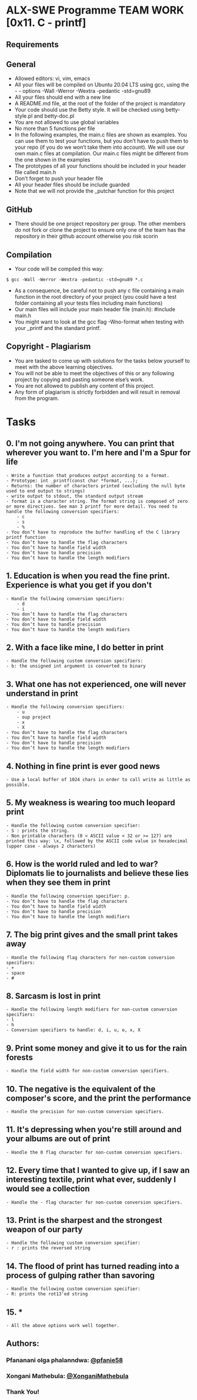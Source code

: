 # ALX-SWE Programme TEAM WORK [0x11. C - printf]

## Requirements
## General
- Allowed editors: vi, vim, emacs
- All your files will be compiled on Ubuntu 20.04 LTS using gcc, using the - - options -Wall -Werror -Wextra -pedantic -std=gnu89
- All your files should end with a new line
- A README.md file, at the root of the folder of the project is mandatory
- Your code should use the Betty style. It will be checked using betty-style.pl and betty-doc.pl
- You are not allowed to use global variables
- No more than 5 functions per file
- In the following examples, the main.c files are shown as examples. You can use them to test your functions, but you don’t have to push them to your repo (if you do we won’t take them into account). We will use our own main.c files at compilation. Our main.c files might be different from the one shown in the examples
- The prototypes of all your functions should be included in your header file called main.h
- Don’t forget to push your header file
- All your header files should be include guarded
- Note that we will not provide the _putchar function for this project

## GitHub
- There should be one project repository per group. The other members do not fork or clone the project to ensure only one of the team has the repository in their github account otherwise you risk scorin

## Compilation
- Your code will be compiled this way:
```
$ gcc -Wall -Werror -Wextra -pedantic -std=gnu89 *.c
```

- As a consequence, be careful not to push any c file containing a main function in the root directory of your project (you could have a test folder containing all your tests files including main functions)
- Our main files will include your main header file (main.h): #include main.h
- You might want to look at the gcc flag -Wno-format when testing with your _printf and the standard printf.

## Copyright - Plagiarism
- You are tasked to come up with solutions for the tasks below yourself to meet with the above learning objectives.
- You will not be able to meet the objectives of this or any following project by copying and pasting someone else’s work.
- You are not allowed to publish any content of this project.
- Any form of plagiarism is strictly forbidden and will result in removal from the program.

# Tasks
## 0. I'm not going anywhere. You can print that wherever you want to. I'm here and I'm a Spur for life
    - Write a function that produces output according to a format.
    - Prototype: int _printf(const char *format, ...);
    - Returns: the number of characters printed (excluding the null byte used to end output to strings)
    - write output to stdout, the standard output stream
    - format is a character string. The format string is composed of zero or more directives. See man 3 printf for more detail. You need to handle the following conversion specifiers:
        - c
        - s
        - %
    - You don’t have to reproduce the buffer handling of the C library printf function
    - You don’t have to handle the flag characters
    - You don’t have to handle field width
    - You don’t have to handle precision
    - You don’t have to handle the length modifiers
## 1. Education is when you read the fine print. Experience is what you get if you don't
    - Handle the following conversion specifiers:
        - d
        - i
    - You don’t have to handle the flag characters
    - You don’t have to handle field width
    - You don’t have to handle precision
    - You don’t have to handle the length modifiers
## 2. With a face like mine, I do better in print
    - Handle the following custom conversion specifiers:
    - b: the unsigned int argument is converted to binary

## 3. What one has not experienced, one will never understand in print
    - Handle the following conversion specifiers:
        - u
        - oup project
        - x
        - X
    - You don’t have to handle the flag characters
    - You don’t have to handle field width
    - You don’t have to handle precision
    - You don’t have to handle the length modifiers
## 4. Nothing in fine print is ever good news
    - Use a local buffer of 1024 chars in order to call write as little as possible.
## 5. My weakness is wearing too much leopard print
    - Handle the following custom conversion specifier:
    - S : prints the string.
    - Non printable characters (0 < ASCII value < 32 or >= 127) are printed this way: \x, followed by the ASCII code value in hexadecimal (upper case - always 2 characters)
## 6. How is the world ruled and led to war? Diplomats lie to journalists and believe these lies when they see them in print
    - Handle the following conversion specifier: p.
    - You don’t have to handle the flag characters
    - You don’t have to handle field width
    - You don’t have to handle precision
    - You don’t have to handle the length modifiers
## 7. The big print gives and the small print takes away
    - Handle the following flag characters for non-custom conversion specifiers:
    - +
    - space
    - #
## 8. Sarcasm is lost in print
    - Handle the following length modifiers for non-custom conversion specifiers:
    - l
    - h
    - Conversion specifiers to handle: d, i, u, o, x, X
## 9. Print some money and give it to us for the rain forests
    - Handle the field width for non-custom conversion specifiers.
## 10. The negative is the equivalent of the composer's score, and the print the performance
    - Handle the precision for non-custom conversion specifiers.
## 11. It's depressing when you're still around and your albums are out of print
    - Handle the 0 flag character for non-custom conversion specifiers.
## 12. Every time that I wanted to give up, if I saw an interesting textile, print what ever, suddenly I would see a collection
    - Handle the - flag character for non-custom conversion specifiers.
## 13. Print is the sharpest and the strongest weapon of our party
    - Handle the following custom conversion specifier:
    - r : prints the reversed string
## 14. The flood of print has turned reading into a process of gulping rather than savoring
    - Handle the following custom conversion specifier:
    - R: prints the rot13'ed string
## 15.  *
    - All the above options work well together.

## Authors:
### Pfananani olga phalanndwa: [@pfanie58](https://github.com/pfanie58)
### Xongani Mathebula: [@XonganiMathebula](https://github.com/XonganiMathebula)

### Thank You!
